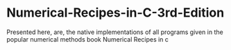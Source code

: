 # Numerical-Recipes-in-C-3rd-Edition
Presented here, are, the native implementations of all programs given in the popular numerical methods book Numerical Recipes in c
